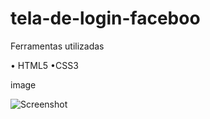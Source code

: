 # tela-de-login-faceboo

Ferramentas utilizadas

•   HTML5 
•CSS3

image

![Screenshot](/image/Screenhot_1.png)

